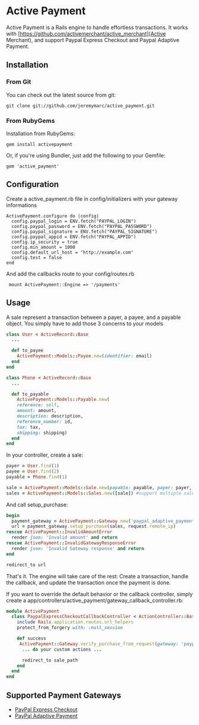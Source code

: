# Active Payment

Active Payment is a Rails engine to handle effortless transactions.
It works with [https://github.com/activemerchant/active_merchant](Active Merchant), and support Paypal Express Checkout
and Paypal Adaptive Payment.

## Installation

### From Git

You can check out the latest source from git:

    git clone git://github.com/jeremymarc/active_payment.git


### From RubyGems

Installation from RubyGems:

    gem install activepayment

Or, if you're using Bundler, just add the following to your Gemfile:

    gem 'active_payment'


## Configuration

Create a active_payment.rb file in config/initializers with your gateway informations

    ActivePayment.configure do |config|
      config.paypal_login = ENV.fetch("PAYPAL_LOGIN")
      config.paypal_password = ENV.fetch("PAYPAL_PASSWORD")
      config.paypal_signature = ENV.fetch("PAYPAL_SIGNATURE")
      config.paypal_appid = ENV.fetch("PAYPAL_APPID")
      config.ip_security = true
      config.min_amount = 1000
      config.default_url_host = "http://example.com"
      config.test = false
    end

And add the callbacks route to your config/routes.rb

     mount ActivePayment::Engine => '/payments'

## Usage

  A sale represent a transaction between a payer, a payee, and a payable object.
  You simply have to add those 3 concerns to your models

  ```ruby
  class User < ActiveRecord::Base
    ...

    def to_payee
      ActivePayment::Models::Payee.new(identifier: email)
    end
  end

  class Phone < ActiveRecord::Base
    ...

    def to_payable
      ActivePayment::Models::Payable.new(
      reference: self,
      amount: amount,
      description: description,
      reference_number: id,
      tax: tax,
      shipping: shipping)
    end
  end
  ```


  In your controller, create a sale:
  ```ruby
  payer = User.find(1)
  payee = User.find(2)
  payable = Phone.find(1)

  sale = ActivePayment::Models::Sale.new(payable: payable, payer: payer, payee: payee)
  sales = ActivePayment::Models::Sales.new([sale]) #support multiple sales
  ```


  And call setup_purchase:

  ```ruby
  begin
    payment_gateway = ActivePayment::Gateway.new('paypal_adaptive_payment')
    url = payment_gateway.setup_purchase(sales, request.remote_ip)
  rescue ActivePayment::InvalidAmountError
    render json: 'Invalid amount' and return
  rescue ActivePayment::InvalidGatewayResponseError
    render json: 'Invalid Gateway response' and return
  end

  redirect_to url
  ```

That's it. The engine will take care of the rest: Create a transaction, handle the callback,
and update the transaction once the payment is done.

If you want to override the default behavior or the callback controller, simply create
a app/controllers/active_payment/gateway_callback_controller.rb:

  ```ruby
  module ActivePayment
    class PaypalExpressCheckoutCallbackController < ActionController::Base
      include Rails.application.routes.url_helpers
      protect_from_forgery with: :null_session

      def success
       ActivePayment::Gateway.verify_purchase_from_request(gateway: 'paypal_express_checkout', request: request, data: purchase_params)
        ... do your custom actions ...

        redirect_to sale_path
      end
    end
  end
  ```


## Supported Payment Gateways
* [PayPal Express Checkout](https://www.paypal.com/webapps/mpp/express-checkout)
* [PayPal Adaptive Payment](https://developer.paypal.com/docs/classic/adaptive-payments/integration-guide/APIntro/)
